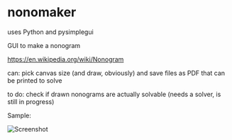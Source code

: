 # nonomaker
uses Python and pysimplegui

GUI to make a nonogram

https://en.wikipedia.org/wiki/Nonogram

can: pick canvas size (and draw, obviously) and save files as PDF that can be printed to solve

to do: check if drawn nonograms are actually solvable (needs a solver, is still in progress)

Sample:

![Screenshot](HelloWorld.png)
